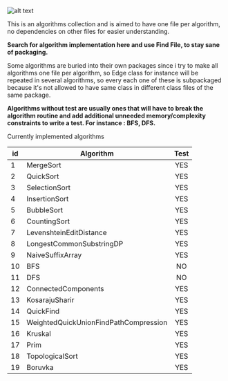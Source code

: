 ![alt text](https://travis-ci.org/despondency/algorithms.svg?branch=master)


This is an algorithms collection and is aimed to have one file per algorithm, no dependencies on other files for easier understanding. 

**Search for algorithm implementation here and use Find File, to stay sane of packaging.**

Some algorithms are buried into their own packages since i try to make all algorithms one file per algorithm, so Edge class for instance will be repeated in several algorithms, so every each one of these is subpackaged because it's not allowed to have same class in different class files of the same package.

**Algorithms without test are usually ones that will have to break the algorithm routine and add additional unneeded memory/complexity constraints to write a test. For instance : BFS, DFS.**

Currently implemented algorithms 

|id  | Algorithm                                                     | Test                                   | 
|----| --------------------------------------------------------------|:--------------------------------------:|
|1   | MergeSort                                                     |     YES                                |
|2   | QuickSort                                                     |     YES                                |
|3   | SelectionSort                                                 |     YES                                |
|4   | InsertionSort                                                 |     YES                                |
|5   | BubbleSort                                                    |     YES                                |
|6   | CountingSort                                                  |     YES                                |
|7   | LevenshteinEditDistance                                       |     YES                                |
|8   | LongestCommonSubstringDP                                      |     YES                                |
|9   | NaiveSuffixArray                                              |     YES                                |
|10  | BFS                                                           |     NO                                 |
|11  | DFS                                                           |     NO                                 |
|12  | ConnectedComponents                                           |     YES                                |
|13  | KosarajuSharir                                                |     YES                                |
|14  | QuickFind                                                     |     YES                                |
|15  | WeightedQuickUnionFindPathCompression                         |     YES                                |
|16  | Kruskal                                                       |     YES                                |
|17  | Prim                                                          |     YES                                |
|18  | TopologicalSort                                               |     YES                                |
|19  | Boruvka                                                       |     YES                                |
                     
                     
